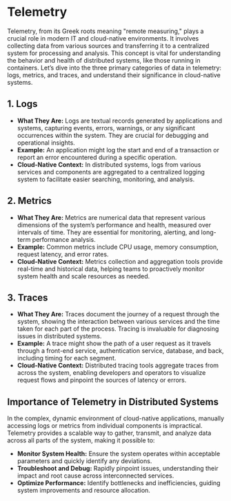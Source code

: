 # Telemetry

Telemetry, from its Greek roots meaning "remote measuring," plays a crucial role in modern IT and cloud-native environments. It involves collecting data from various sources and transferring it to a centralized system for processing and analysis. This concept is vital for understanding the behavior and health of distributed systems, like those running in containers. Let’s dive into the three primary categories of data in telemetry: logs, metrics, and traces, and understand their significance in cloud-native systems.

## 1. **Logs**

- **What They Are:** Logs are textual records generated by applications and systems, capturing events, errors, warnings, or any significant occurrences within the system. They are crucial for debugging and operational insights.
- **Example:** An application might log the start and end of a transaction or report an error encountered during a specific operation.
- **Cloud-Native Context:** In distributed systems, logs from various services and components are aggregated to a centralized logging system to facilitate easier searching, monitoring, and analysis.

## 2. **Metrics**

- **What They Are:** Metrics are numerical data that represent various dimensions of the system’s performance and health, measured over intervals of time. They are essential for monitoring, alerting, and long-term performance analysis.
- **Example:** Common metrics include CPU usage, memory consumption, request latency, and error rates.
- **Cloud-Native Context:** Metrics collection and aggregation tools provide real-time and historical data, helping teams to proactively monitor system health and scale resources as needed.

## 3. **Traces**

- **What They Are:** Traces document the journey of a request through the system, showing the interaction between various services and the time taken for each part of the process. Tracing is invaluable for diagnosing issues in distributed systems.
- **Example:** A trace might show the path of a user request as it travels through a front-end service, authentication service, database, and back, including timing for each segment.
- **Cloud-Native Context:** Distributed tracing tools aggregate traces from across the system, enabling developers and operators to visualize request flows and pinpoint the sources of latency or errors.

## Importance of Telemetry in Distributed Systems

In the complex, dynamic environment of cloud-native applications, manually accessing logs or metrics from individual components is impractical. Telemetry provides a scalable way to gather, transmit, and analyze data across all parts of the system, making it possible to:

- **Monitor System Health:** Ensure the system operates within acceptable parameters and quickly identify any deviations.
- **Troubleshoot and Debug:** Rapidly pinpoint issues, understanding their impact and root cause across interconnected services.
- **Optimize Performance:** Identify bottlenecks and inefficiencies, guiding system improvements and resource allocation.